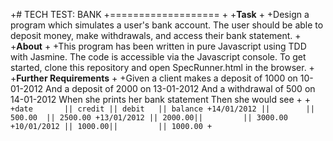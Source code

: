 +# TECH TEST: BANK
 +===================
 +
 +**Task**
 +
 +Design a program which simulates a user's bank account. The user should be able to deposit money, make withdrawals, and access their bank statement.
 +
 +**About**
 +
 +This program has been written in pure Javascript using TDD with Jasmine. The code is accessible via the Javascript console. To get started, clone this repository and open SpecRunner.html in the browser.
 +
 +**Further Requirements**
 +
 +Given a client makes a deposit of 1000 on 10-01-2012 And a deposit of 2000 on 13-01-2012 And a withdrawal of 500 on 14-01-2012 When she prints her bank statement Then she would see
 +
 +```
 +date       || credit || debit   || balance
 +14/01/2012 ||        || 500.00  || 2500.00
 +13/01/2012 || 2000.00||         || 3000.00
 +10/01/2012 || 1000.00||         || 1000.00
 +```
